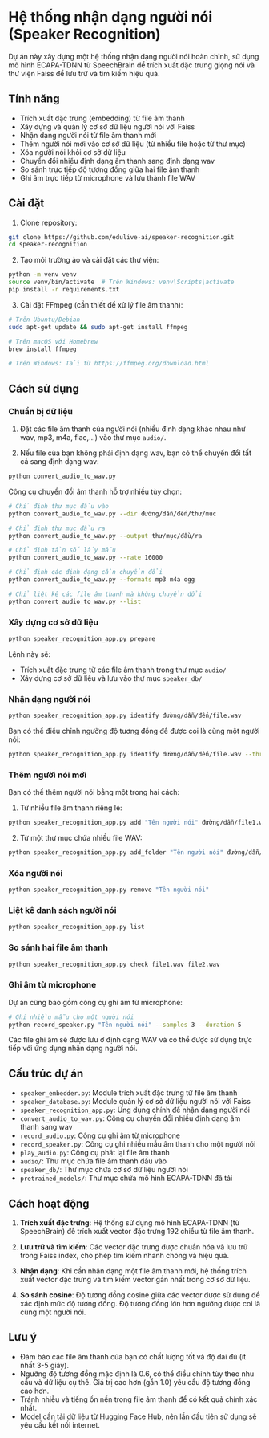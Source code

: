 # Hệ thống nhận dạng người nói (Speaker Recognition)

Dự án này xây dựng một hệ thống nhận dạng người nói hoàn chỉnh, sử dụng mô hình ECAPA-TDNN từ SpeechBrain để trích xuất đặc trưng giọng nói và thư viện Faiss để lưu trữ và tìm kiếm hiệu quả.

## Tính năng

- Trích xuất đặc trưng (embedding) từ file âm thanh
- Xây dựng và quản lý cơ sở dữ liệu người nói với Faiss
- Nhận dạng người nói từ file âm thanh mới
- Thêm người nói mới vào cơ sở dữ liệu (từ nhiều file hoặc từ thư mục)
- Xóa người nói khỏi cơ sở dữ liệu
- Chuyển đổi nhiều định dạng âm thanh sang định dạng wav
- So sánh trực tiếp độ tương đồng giữa hai file âm thanh
- Ghi âm trực tiếp từ microphone và lưu thành file WAV

## Cài đặt

1. Clone repository:
```bash
git clone https://github.com/edulive-ai/speaker-recognition.git
cd speaker-recognition
```

2. Tạo môi trường ảo và cài đặt các thư viện:
```bash
python -m venv venv
source venv/bin/activate  # Trên Windows: venv\Scripts\activate
pip install -r requirements.txt
```

3. Cài đặt FFmpeg (cần thiết để xử lý file âm thanh):
```bash
# Trên Ubuntu/Debian
sudo apt-get update && sudo apt-get install ffmpeg

# Trên macOS với Homebrew
brew install ffmpeg

# Trên Windows: Tải từ https://ffmpeg.org/download.html
```

## Cách sử dụng

### Chuẩn bị dữ liệu

1. Đặt các file âm thanh của người nói (nhiều định dạng khác nhau như wav, mp3, m4a, flac,...) vào thư mục `audio/`.

2. Nếu file của bạn không phải định dạng wav, bạn có thể chuyển đổi tất cả sang định dạng wav:
```bash
python convert_audio_to_wav.py
```

Công cụ chuyển đổi âm thanh hỗ trợ nhiều tùy chọn:
```bash
# Chỉ định thư mục đầu vào
python convert_audio_to_wav.py --dir đường/dẫn/đến/thư/mục

# Chỉ định thư mục đầu ra
python convert_audio_to_wav.py --output thư/mục/đầu/ra

# Chỉ định tần số lấy mẫu
python convert_audio_to_wav.py --rate 16000

# Chỉ định các định dạng cần chuyển đổi
python convert_audio_to_wav.py --formats mp3 m4a ogg

# Chỉ liệt kê các file âm thanh mà không chuyển đổi
python convert_audio_to_wav.py --list
```

### Xây dựng cơ sở dữ liệu

```bash
python speaker_recognition_app.py prepare
```

Lệnh này sẽ:
- Trích xuất đặc trưng từ các file âm thanh trong thư mục `audio/`
- Xây dựng cơ sở dữ liệu và lưu vào thư mục `speaker_db/`

### Nhận dạng người nói

```bash
python speaker_recognition_app.py identify đường/dẫn/đến/file.wav
```

Bạn có thể điều chỉnh ngưỡng độ tương đồng để được coi là cùng một người nói:
```bash
python speaker_recognition_app.py identify đường/dẫn/đến/file.wav --threshold 0.7
```

### Thêm người nói mới

Bạn có thể thêm người nói bằng một trong hai cách:

1. Từ nhiều file âm thanh riêng lẻ:
```bash
python speaker_recognition_app.py add "Tên người nói" đường/dẫn/file1.wav đường/dẫn/file2.wav
```

2. Từ một thư mục chứa nhiều file WAV:
```bash
python speaker_recognition_app.py add_folder "Tên người nói" đường/dẫn/đến/thư/mục
```

### Xóa người nói

```bash
python speaker_recognition_app.py remove "Tên người nói"
```

### Liệt kê danh sách người nói

```bash
python speaker_recognition_app.py list
```

### So sánh hai file âm thanh

```bash
python speaker_recognition_app.py check file1.wav file2.wav
```

### Ghi âm từ microphone

Dự án cũng bao gồm công cụ ghi âm từ microphone:

```bash
# Ghi nhiều mẫu cho một người nói
python record_speaker.py "Tên người nói" --samples 3 --duration 5
```

Các file ghi âm sẽ được lưu ở định dạng WAV và có thể được sử dụng trực tiếp với ứng dụng nhận dạng người nói.

## Cấu trúc dự án

- `speaker_embedder.py`: Module trích xuất đặc trưng từ file âm thanh
- `speaker_database.py`: Module quản lý cơ sở dữ liệu người nói với Faiss
- `speaker_recognition_app.py`: Ứng dụng chính để nhận dạng người nói
- `convert_audio_to_wav.py`: Công cụ chuyển đổi nhiều định dạng âm thanh sang wav
- `record_audio.py`: Công cụ ghi âm từ microphone
- `record_speaker.py`: Công cụ ghi nhiều mẫu âm thanh cho một người nói
- `play_audio.py`: Công cụ phát lại file âm thanh
- `audio/`: Thư mục chứa file âm thanh đầu vào
- `speaker_db/`: Thư mục chứa cơ sở dữ liệu người nói
- `pretrained_models/`: Thư mục chứa mô hình ECAPA-TDNN đã tải

## Cách hoạt động

1. **Trích xuất đặc trưng**: Hệ thống sử dụng mô hình ECAPA-TDNN (từ SpeechBrain) để trích xuất vector đặc trưng 192 chiều từ file âm thanh.

2. **Lưu trữ và tìm kiếm**: Các vector đặc trưng được chuẩn hóa và lưu trữ trong Faiss index, cho phép tìm kiếm nhanh chóng và hiệu quả.

3. **Nhận dạng**: Khi cần nhận dạng một file âm thanh mới, hệ thống trích xuất vector đặc trưng và tìm kiếm vector gần nhất trong cơ sở dữ liệu.

4. **So sánh cosine**: Độ tương đồng cosine giữa các vector được sử dụng để xác định mức độ tương đồng. Độ tương đồng lớn hơn ngưỡng được coi là cùng một người nói.

## Lưu ý

- Đảm bảo các file âm thanh của bạn có chất lượng tốt và độ dài đủ (ít nhất 3-5 giây).
- Ngưỡng độ tương đồng mặc định là 0.6, có thể điều chỉnh tùy theo nhu cầu và dữ liệu cụ thể. Giá trị cao hơn (gần 1.0) yêu cầu độ tương đồng cao hơn.
- Tránh nhiễu và tiếng ồn nền trong file âm thanh để có kết quả chính xác nhất.
- Model cần tải dữ liệu từ Hugging Face Hub, nên lần đầu tiên sử dụng sẽ yêu cầu kết nối internet. 